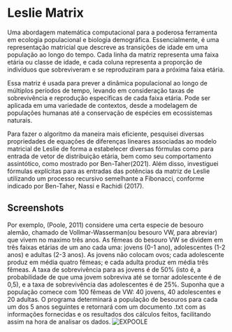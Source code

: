 # Leslie Matrix

Uma abordagem matemática computacional para a poderosa ferramenta em ecologia populacional e biologia demográfica. Essencialmente, é uma representação matricial que descreve as transições de idade em uma população ao longo do tempo. Cada linha da matriz representa uma faixa etária ou classe de idade, e cada coluna representa a proporção de indivíduos que sobreviveram e se reproduziram para a próxima faixa etária.

Essa matriz é usada para prever a dinâmica populacional ao longo de múltiplos períodos de tempo, levando em consideração taxas de sobrevivência e reprodução específicas de cada faixa etária. Pode ser aplicada em uma variedade de contextos, desde a modelagem de populações humanas até a conservação de espécies em ecossistemas naturais. 

Para fazer o algoritmo da maneira mais eficiente, pesquisei diversas propriedades de equações de diferenças lineares associadas ao modelo matricial de Leslie de forma a estabelecer diversas fórmulas como para entrada de vetor de distribuição etária, bem como seu comportamento assintótico, como mostrado por Ben-Taher(2021). Além disso, investiguei fórmulas explícitas para as entradas das potências da matriz de Leslie utilizando um processo recursivo semelhante a Fibonacci, conforme indicado por Ben-Taher, Nassi e Rachidi (2017). 


## Screenshots
Por exemplo, (Poole, 2011) considere uma certa especie de besouro alemão, chamado de Vollmar-Wasserman(ou besouro VW, para abreviar) que vivem no maximo três anos. As fêmeas do besouro VW se dividem em três faixas etárias de um ano cada uma: jovens (0-1 ano), adolescentes (1-2 anos) e adultas (2-3 anos). As jovens não colocam ovos; cada adolescente produz em média quatro fêmeas; e cada adulta produz em média três fêmeas. A taxa de sobrevivência para as jovens é de 50% (isto é, a probabilidade de que uma jovem sobreviva até se tornar adolescente é de 0,5), e a taxa de sobrevivência das adolescentes é de 25%. Suponha que a população comece com 100 fêmeas de VW: 40 jovens, 40 adolescentes e 20 adultas. O programa determinará a população de besouros para cada um dos 5 anos seguintes e retornará com um documento .txt com as informações fornecidas e os resultados dos cálculos feitos, facilitando assim na hora de analisar os dados. 
![EXPOOLE](https://private-user-images.githubusercontent.com/159495470/307737419-b4570511-4cf0-4da5-875e-749fadd1612c.png?jwt=eyJhbGciOiJIUzI1NiIsInR5cCI6IkpXVCJ9.eyJpc3MiOiJnaXRodWIuY29tIiwiYXVkIjoicmF3LmdpdGh1YnVzZXJjb250ZW50LmNvbSIsImtleSI6ImtleTUiLCJleHAiOjE3MDg5NDA4NDAsIm5iZiI6MTcwODk0MDU0MCwicGF0aCI6Ii8xNTk0OTU0NzAvMzA3NzM3NDE5LWI0NTcwNTExLTRjZjAtNGRhNS04NzVlLTc0OWZhZGQxNjEyYy5wbmc_WC1BbXotQWxnb3JpdGhtPUFXUzQtSE1BQy1TSEEyNTYmWC1BbXotQ3JlZGVudGlhbD1BS0lBVkNPRFlMU0E1M1BRSzRaQSUyRjIwMjQwMjI2JTJGdXMtZWFzdC0xJTJGczMlMkZhd3M0X3JlcXVlc3QmWC1BbXotRGF0ZT0yMDI0MDIyNlQwOTQyMjBaJlgtQW16LUV4cGlyZXM9MzAwJlgtQW16LVNpZ25hdHVyZT0yZmIyMzRlMzc1YTY2NGI2MjdiZmJkYTNiZThhY2NmMDNmMDU4YmM3YTUyNzJjNDgyNzIzMmEwNWZmNWFjMWY3JlgtQW16LVNpZ25lZEhlYWRlcnM9aG9zdCZhY3Rvcl9pZD0wJmtleV9pZD0wJnJlcG9faWQ9MCJ9.7mFcdmM7AOKTWZxwMm5R3ULZCk3TCmEDI29pDAYTLQU)

